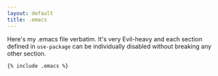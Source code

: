 ```yaml
---
layout: default
title: .emacs
---
```


Here's my .emacs file verbatim. It's very Evil-heavy and each section
defined in `use-package` can be individually disabled without breaking
any other section.

```elisp
{% include .emacs %}
```
